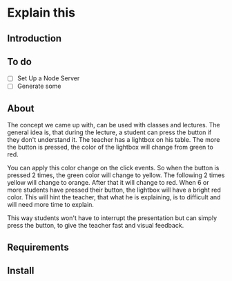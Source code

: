 # Explain this

## Introduction


## To do
- [ ] Set Up a Node Server
- [ ] Generate some

## About
The concept we came up with, can be used with classes and lectures.
The general idea is, that during the lecture, a student can press the button if they don't
understand it. The teacher has a lightbox on his table. The more the button is pressed, the color
of the lightbox will change from green to red.

You can apply this color change on the click events. So when the button is pressed 2 times,
the green color will change to yellow. The following 2 times yellow will change to orange. After that
it will change to red. When 6 or more students have pressed their button, the lightbox will have a
bright red color. This will hint the teacher, that what he is explaining, is to difficult and will need
more time to explain.

This way students won't have to interrupt the presentation but can simply press the button, to give
the teacher fast and visual feedback. 
## Requirements

## Install
